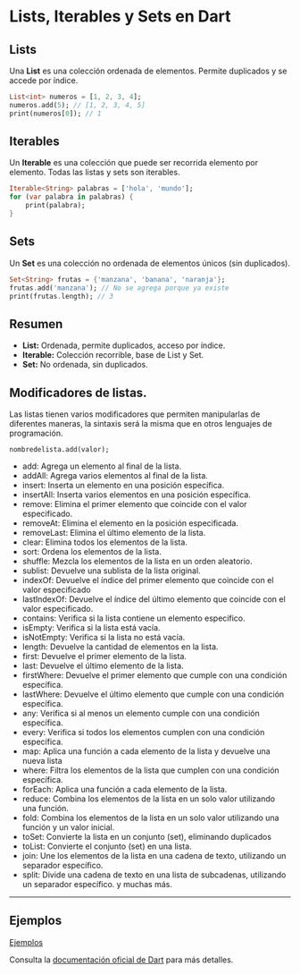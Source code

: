 # Lists, Iterables y Sets en Dart

## Lists

Una **List** es una colección ordenada de elementos. Permite duplicados y se accede por índice.

```dart
List<int> numeros = [1, 2, 3, 4];
numeros.add(5); // [1, 2, 3, 4, 5]
print(numeros[0]); // 1
```

## Iterables

Un **Iterable** es una colección que puede ser recorrida elemento por elemento. Todas las listas y sets son iterables.

```dart
Iterable<String> palabras = ['hola', 'mundo'];
for (var palabra in palabras) {
    print(palabra);
}
```

## Sets

Un **Set** es una colección no ordenada de elementos únicos (sin duplicados).

```dart
Set<String> frutas = {'manzana', 'banana', 'naranja'};
frutas.add('manzana'); // No se agrega porque ya existe
print(frutas.length); // 3
```

## Resumen

- **List:** Ordenada, permite duplicados, acceso por índice.
- **Iterable:** Colección recorrible, base de List y Set.
- **Set:** No ordenada, sin duplicados.


## Modificadores de listas.
Las listas tienen varios modificadores que permiten manipularlas de diferentes maneras, la sintaxis será la misma que en otros lenguajes de programación.
```
nombredelista.add(valor);
```

  - add: Agrega un elemento al final de la lista.
  - addAll: Agrega varios elementos al final de la lista.
  - insert: Inserta un elemento en una posición específica.
  - insertAll: Inserta varios elementos en una posición específica.
  - remove: Elimina el primer elemento que coincide con el valor especificado.
  - removeAt: Elimina el elemento en la posición especificada.
  - removeLast: Elimina el último elemento de la lista.
  - clear: Elimina todos los elementos de la lista.
  - sort: Ordena los elementos de la lista.
  - shuffle: Mezcla los elementos de la lista en un orden aleatorio.
  - sublist: Devuelve una sublista de la lista original.
  - indexOf: Devuelve el índice del primer elemento que coincide con el valor especificado
  - lastIndexOf: Devuelve el índice del último elemento que coincide con el valor especificado.
  - contains: Verifica si la lista contiene un elemento específico.
  - isEmpty: Verifica si la lista está vacía.
  - isNotEmpty: Verifica si la lista no está vacía.
  - length: Devuelve la cantidad de elementos en la lista.
  - first: Devuelve el primer elemento de la lista.
  - last: Devuelve el último elemento de la lista.
  - firstWhere: Devuelve el primer elemento que cumple con una condición específica.
  - lastWhere: Devuelve el último elemento que cumple con una condición específica.
  - any: Verifica si al menos un elemento cumple con una condición específica.
  - every: Verifica si todos los elementos cumplen con una condición específica.
  - map: Aplica una función a cada elemento de la lista y devuelve una nueva lista
  - where: Filtra los elementos de la lista que cumplen con una condición específica.
  - forEach: Aplica una función a cada elemento de la lista.
  - reduce: Combina los elementos de la lista en un solo valor utilizando una función.
  - fold: Combina los elementos de la lista en un solo valor utilizando una función y
  un valor inicial.
  - toSet: Convierte la lista en un conjunto (set), eliminando duplicados
  - toList: Convierte el conjunto (set) en una lista.
  - join: Une los elementos de la lista en una cadena de texto, utilizando un separador específico.
  - split: Divide una cadena de texto en una lista de subcadenas, utilizando un separador específico.
  y muchas más.


--- 
## Ejemplos
[Ejemplos](04_list_iterables_sets.dart)



Consulta la [documentación oficial de Dart](https://dart.dev/guides/libraries/library-tour#collections) para más detalles.